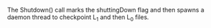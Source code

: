 The Shutdown() call marks the shuttingDown flag
and then spawns a daemon thread to checkpoint
L<sub>1</sub> and then L<sub>0</sub> files.